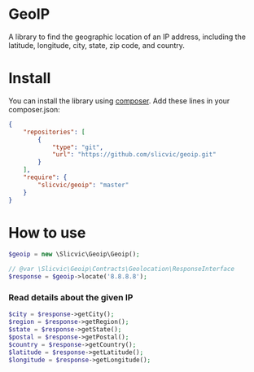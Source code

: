 # GeoIP
A library to find the geographic location of an IP address, including the latitude, longitude, city, state, zip code, and country.

# Install
You can install the library using [composer](https://getcomposer.org/). Add these lines in your composer.json:

```json
{
    "repositories": [
        {
            "type": "git",
            "url": "https://github.com/slicvic/geoip.git"
        }
    ],
    "require": {
        "slicvic/geoip": "master"
    }
}
```

# How to use

```php
$geoip = new \Slicvic\Geoip\Geoip();

// @var \Slicvic\Geoip\Contracts\Geolocation\ResponseInterface
$response = $geoip->locate('8.8.8.8');
```

### Read details about the given IP

```php
$city = $response->getCity();
$region = $response->getRegion();
$state = $response->getState();
$postal = $response->getPostal();
$country = $response->getCountry();
$latitude = $response->getLatitude();
$longitude = $response->getLongitude();
```
